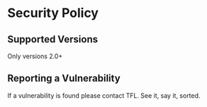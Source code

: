 # Security Policy

## Supported Versions

Only versions 2.0+


## Reporting a Vulnerability

If a vulnerability is found please contact TFL. See it, say it, sorted.
